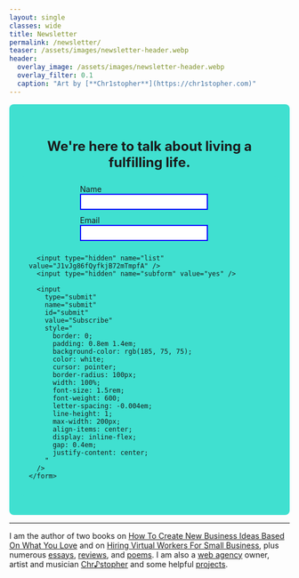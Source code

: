 ```yaml
---
layout: single
classes: wide
title: Newsletter
permalink: /newsletter/
teaser: /assets/images/newsletter-header.webp
header:
  overlay_image: /assets/images/newsletter-header.webp
  overlay_filter: 0.1
  caption: "Art by [**Chr1stopher**](https://chr1stopher.com)"
---
```


  <!-- Newsletter -->
  <section
    id="newsletter"
    style="background-color: turquoise; padding: 20px; border-radius: 8px"
  >
    <br />
    <p
      style="
        text-align: center;
        font-size: 1.5rem;
        margin-bottom: 10px;
        font-weight: bold;
      "
    >
      We're here to talk about living a fulfilling life.
    </p>
    <form
      action="https://mail.nanakasha.com/subscribe"
      method="POST"
      accept-charset="utf-8"
      style="
        display: flex;
        flex-wrap: wrap;
        justify-content: center;
        gap: 10px;
        background-color: turquoise;
        padding: 15px;
        border-radius: 8px;
      "
    >
      <div
        style="
          display: flex;
          flex-direction: column;
          width: 100%;
          max-width: 250px;
        "
      >
        <label for="name" style="margin-right: 10px">Name</label>
        <input
          type="text"
          name="name"
          id="name"
          style="margin-right: 20px; border: 2px solid blue; padding: 5px"
        />
      </div>
      <div
        style="
          display: flex;
          flex-direction: column;
          width: 100%;
          max-width: 250px;
        "
      >
        <label for="email" style="margin-right: 10px">Email</label>
        <input
          type="email"
          name="email"
          id="email"
          style="margin-right: 20px; border: 2px solid blue; padding: 5px"
        />
      </div>
      <div style="display: none">
        <label for="hp">HP</label>
        <input type="text" name="hp" id="hp" style="border: 2px solid blue" />
      </div>

      <input type="hidden" name="list" value="J1vJg86fQyfkjB72mTmpfA" />
      <input type="hidden" name="subform" value="yes" />

      <input
        type="submit"
        name="submit"
        id="submit"
        value="Subscribe"
        style="
          border: 0;
          padding: 0.8em 1.4em;
          background-color: rgb(185, 75, 75);
          color: white;
          cursor: pointer;
          border-radius: 100px;
          width: 100%;
          font-size: 1.5rem;
          font-weight: 600;
          letter-spacing: -0.004em;
          line-height: 1;
          max-width: 200px;
          align-items: center;
          display: inline-flex;
          gap: 0.4em;
          justify-content: center;
        "
      />
    </form>

  </section>
  <hr>
  <!-- Intro -->
  <section id="intro">
    I am the author of two books on
    <a href="/business-ideas/"
      >How To Create New Business Ideas Based On What You Love</a
    >
    and on <a href="/hiring/">Hiring Virtual Workers For Small Business</a>,
    plus numerous <a href="/categories/#essays">essays</a>,
    <a href="/categories/#reviews">reviews</a>, and
    <a href="/categories/#poems">poems</a>. I am also a
    <a href="/whodefinesyou/">web agency</a> owner, artist and musician
    <a href="/chr1stopher/">Chr♪stopher</a> and some helpful
    <a href="/projects/">projects</a>.<br /><br />
  </section>
